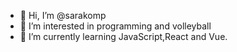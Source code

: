 - 👋 Hi, I’m @sarakomp
- 👀 I’m interested in programming and volleyball
- 🌱 I’m currently learning JavaScript,React and Vue.

<!---
sarakomp/sarakomp is a ✨ special ✨ repository because its `README.md` (this file) appears on your GitHub profile.
You can click the Preview link to take a look at your changes.
--->

